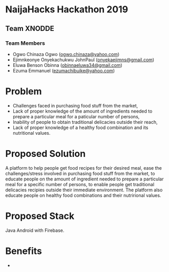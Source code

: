 # NaijaHacks Hackathon 2019

## Team XNODDE

### Team Members
  - Ogwo Chinaza Ogwo (ogwo.chinaza@yahoo.com)
  - Ejimnkeonye Onyekachukwu JohnPaul (onyekaejimns@gmail.com)
  - Eluwa Benson Obinna (obinnaeluwa34@gmail.com)
  - Ezuma Emmanuel (ezumachibuike@yahoo.com)
# Problem
  - Challenges faced in purchasing food stuff from the market, 
  - Lack of proper knowledge of the amount of ingredients needed to prepare a particular meal for a paticular number of persons, 
  - Inability of people to obtain traditional delicacies outside their reach, 
  - Lack of proper knowledge of a healthy food combination and its nutritional values.

# Proposed Solution
A platform to help people get food recipes for their desired meal, ease the challenges/stress involved in purchasing food stuff from the market, to educate people on the amount of ingredient needed to prepare a particular meal for a specific number of persons, to enable people get traditional delicacies recipies outside their immediate environment. The platform also educate people on healthy food combinations and their nutrirional values.

# Proposed Stack
Java Android with Firebase.

# Benefits
- 
